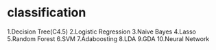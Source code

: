 classification
==============
1.Decision Tree(C4.5) 
2.Logistic Regression
3.Naive Bayes
4.Lasso
5.Random Forest
6.SVM
7.Adaboosting
8.LDA
9.GDA
10.Neural Network
